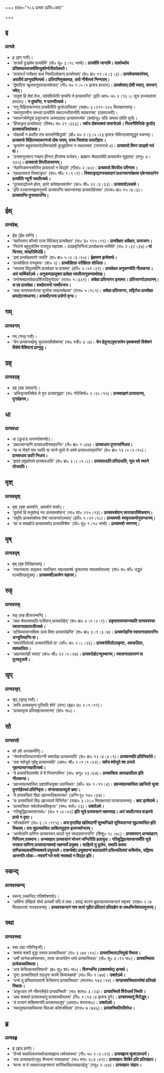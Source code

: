 +++
title="१८६ प्रत्यव (प्रति+अव)"

+++

## इ
### प्रत्यवे
- इ (इण् गतौ)।
- 'तत्सर्वं दुःखमेव प्रत्यवैमि' (यो० सू० ३।१८ भाष्ये)। **प्रत्यवैमि जानामि। सार्वार्थ्याय प्रतिशब्दस्तत्सर्वमित्युक्तेर्नातीवापेक्ष्यते।**
- 'तत्परार्धं गत्वैक्षत कथं न्विमाँल्लोकान् प्रत्यवेयाम्' (श० ब्रा० ११।२।३।३)। **प्रत्यवेयामवतरेयम्, अवतीर्य प्राप्नुयामित्यर्थः। प्रतिराभिमुख्यमाह, अवो नीचैस्त्वं निम्नताम्।**
- 'द्वेषादिना ॠतावनुपयन्प्रत्यवेयात्' (गौ० ध० १।५।१ इत्यत्र हरदत्तः)। **प्रत्यवेयात् दोषी स्यात्, पापभाग् भवेत्।**
- 'तादृशं हि तेषां तेजः, यदेवंविधैरपि पाप्मभि र्न प्रत्यवयन्ति' (इति आप० ध० २।१३।८ सूत्र उज्ज्वलायां हरदत्तः)। **न दुष्यन्ति, न पतन्तीत्यर्थः।**
- 'ननु विहिताकरणात् प्रत्यवैतीति कुतोऽवसितम्' (याज्ञ० ३।२१९-२२० मिताक्षरायाम्)।
- 'यथानुपासीनः सन्ध्यां प्रत्यवैति तथाऽनधीयानोपि व्याकरणम्' (पदमञ्जरी)।
- 'स्वातन्त्र्येणेदृशं प्रयुञ्जाना अस्मदादयः प्रत्यवयन्त्येव' (शब्देन्दु० पतिः समास एवेति सूत्रे)।
- 'हिंसाकृत् प्रत्यवेयात्' (विश्व० च० २९।३६६)। **सर्वत्र दोषभाक्त्वं समानोऽर्थः। नित्यनैमित्तिके कुर्यात् प्रत्यवायजिघांसया।**
- 'मोक्षार्थी न प्रवर्तेत तत्र काम्यनिषिद्धयोः' (बौ० ध० २।३।५।२३ इत्यत्र गोविन्दस्वाम्युद्धृतं वचनम्)। **प्रत्यवायो विहितस्याकरणजो दोषः पापम्, तस्य जिघांसा तत्परीहारः।**
- 'कुमारेण बहुप्रत्यवायेऽस्मिन्प्रदेशे कुतूहलिना न स्थातव्यम्' (नागानन्दे ४)। **प्रत्यवायो विघ्न उपद्रवो भयं वा।**
- 'उत्तमानुत्तमान् गच्छन् हीनान् हीनांश्च वर्जयन्। ब्राह्मणः श्रेष्ठतामेति प्रत्यवायेन शूद्रताम्' (मनु० ४।२४५)॥ **प्रत्यवायो विपरीताचरणम्।**
- 'नेहाभिक्रमनाशोस्ति प्रत्यवायो न विद्यते' (गीता० २।४०)। **प्रत्यवायो विपरीतः परिणामः।**
- 'एकप्रत्यवायं स्विष्टकृतः' (का० श्रौ० १।९।९)। **स्विष्टकृद्यागस्यावदानं प्रधानयागापेक्षया एकेनावदानेन प्रत्यवैति न्यूनी भवतीत्यर्थः।**
- 'पुरस्ताद्योजने होता, इतरे क्रोशप्रत्यवायेन' (का० श्रौ० २२।३।३३)। **प्रत्यवायोऽपकर्षः।**
- 'इति पञ्चानामह्नामनुरूपैः प्रत्यवपन्ति यथाभ्यारुह्य प्रत्यवरोहेत्तथा' (पञ्च० ब्रा० १५।७।६)। **प्रत्यवयन्ति पुनरवतरन्ति।**

## ईक्ष्
### प्रत्यवेक्ष्
- ईक्ष् (ईक्ष दर्शने)।
- 'सर्वांस्तान् कौरवो राजा विधिवत् प्रत्यवैक्षत' (भा० उ० १९५।१९)। **प्रत्यवैक्षत अवैक्षत, प्रत्यजागः।**
- 'निर्धनो बहुपुत्रोस्मि राजपुत्र महायशः। उञ्छवृत्तिर्नित्यं प्रत्यवेक्षस्व मामिति' (रा० २।३२।३४)॥ **मां चिन्तय, माम्प्रतिविधेहि।**
- 'इमां प्रत्यवेक्षमाणो जपति' (श० ब्रा० ५।४।३।२०)। **ईक्षमाण इत्येवार्थः।**
- 'प्रत्यवेक्षिता वनभूमयः' (शा० २)। **प्रत्यवेक्षिताः परीक्षिताः शोधिताः।**
- 'जायस्व विपुलश्रोणि प्रत्यवेक्ष्य च वासवम्' (हरि० २।५१।२९)। **प्रत्यवेक्ष्य अनुकम्प्येति नीलकण्ठः। अयं चार्थिकोऽर्थः। अनुकम्पाप्रयुक्ता ह्यवेक्षा भवतीत्यनुकम्पार्थमाह।**
- 'वर्णाश्रमप्रत्यवेक्षादर्शितादियुगोदयः' (राज० १।३३९)। **अवेक्षा प्रतिजागर इत्यमरः। प्रतिजागरोऽवधानम्। स एव प्रत्यवेक्षा। शब्दोपजनो नार्थोपजनः।**
- 'तथा कायस्थभोज्या भूर्जाता तत्प्रत्यवेक्षया' (राज० ५।१८१)। **अवेक्षा प्रतिजागरः, तद्विरोधः प्रत्यवेक्षा प्रमादोऽनवधानम्। अत्रार्थेऽन्यत्र प्रयोगो मृग्यः।**

## गम्
### प्रत्यवगम्
- गम् (गम्लृ गतौ)।
- 'येन प्रत्यवगच्छेयुः कुलरूपविशेषणम्' (भा० स्त्री० ३।७)। **येन हेतुनाऽदृष्टरूपेण पृथक्त्वशो विशेषणं विशेषं वैशिष्ट्यं प्राप्नुयुः।**

## ग्रह्
### प्रत्यवग्रह्
- ग्रह् (ग्रह उपादाने)।
- 'अभिसृज्याभिषेकं ते पुनः प्रत्यवगृह्णत' (रा० गोरेसियो० २।२०।१५)। **प्रत्यवग्रहणं प्रत्यादानम्, पुनर्ग्रहणम्।**

## धा
### प्रत्यवधा
- धा (डुधाञ् धारणपोषणयोः)।
- 'प्रक्षाल्यान्त्राणि प्रत्यवधायैनमाहरन्ति' (जै० ब्रा० १।४७)। **प्रत्यवधाय पुनरन्तर्निधाय।**
- 'या च गोमृगे वपा भवति या चाजे तूपरे ते अश्वे प्रत्यवधायाहरन्ति' (श० ब्रा० १३।५।२।१०)। **प्रत्यवधाय उपरि निधाय।**
- 'हृदयं प्रवृह्योत्तमं प्रत्यवदधाति' (श० ब्रा० ३।८।५।८)। **प्रत्यवदधाति प्रतिदधाति, भूयः स्वे स्थाने योजयति।**

## मृश्
### प्रत्यवमृश्
- मृश् (मृश आमर्शने, आमर्शनं स्पर्शः)।
- 'दुर्लभो हि मनुष्येन्द्र नरः प्रत्यवमर्शवान्' (भा० शां० २९५।१३)। **प्रत्यवमर्शवान् सारासारविवेकवान्।**
- 'स्मृतिः प्रत्यवमर्शश्च तेषां जात्यन्तरेऽभवत्' (हरि० १।२१।१८)। **प्रत्यवमर्शः स्वकृतकर्मानुसन्धानम्।**
- 'सा च सम्प्रबोधे प्रत्यवमर्शात् प्रत्ययविशेषः' (यो० सू० १।१० भाष्ये)। **प्रत्यवमर्शः स्मरणम्।**

## मृष्
### प्रत्यवमृष्
- मृष् (मृष तितिक्षायाम्)।
- 'स्यात्स्वल्पः सङ्करः सपरिहारः सप्रत्यवमर्षः कुशलस्य नापकर्षायालम्' (सां० त० कौ० उद्धृतं पञ्चशिखसूत्रम्)। **प्रत्यवमर्षोऽकामेन सहनम्।**

## रुह्
### प्रत्यवरुह्
- रुह् (रुह बीजजन्मनि)।
- 'यथा श्रेयस्यायाति पापीयान् प्रत्यवरोहेत्' (श० ब्रा० ४।१।२।९)। **प्रकृष्टवयस्यागच्छति सत्यवरवयाः स्वासनादवतरतीत्यर्थः।**
- 'क्षत्रियमायान्तमिमाः प्रजा विशः प्रत्यवरोहन्ति' (श० ब्रा० ३।९।३।७)। **प्रत्यवरोहन्ति स्वासनादवतरन्ति अभ्युत्तिष्ठन्ति वा।**
- 'समारोपितोऽर्घः प्रत्यवरोपितो वा' (कौ० अ० २।८।२६)। **प्रत्यवरोपितोऽपकृष्टः, अवकलितः, व्यवकलितः।**
- 'अप्रत्यवरोही स्यात्' (का० श्रौ० २२।५।२७)। **प्रत्यवरोहोऽभ्युस्थानम्। स्वासनादवतरणं वा पूज्यपूजायै।**

## सृप्
### प्रत्यवसृप्
- सृप् (सृप्लृ गतौ)।
- 'ताभिः प्रत्यवसृप्य पुरीतति शेते' (मनः) (बृह० उ० २।१।१९)।
- 'प्रत्यवसृप्य प्रतिसंहृत्यात्मानम्' (शां० भा०)।

## सो
### प्रत्यवसो
- सो (षो अन्तकर्मणि)।
- 'गोमयेनालिप्यारण्योरग्नी समारोह्य प्रत्यवस्यति' (श० ब्रा० १२।४।४।१)। **प्रत्यवस्यति प्रतिनिवर्तते।**
- 'ततः श्वोभूते गृहेषु प्रत्यवस्यति' (आप० श्रौ० ९।१।१।२२)। **सर्वत्र श्वोभूते श्वः प्रभाते गृहान्प्रत्यागच्छतीत्यर्थः।**
- 'ये प्रत्यवसिताश्चैव ते वै निरयगामिनः' (भा० अनु० २३।६७)। **प्रत्यवसिता आरूढपतिता इति नीलकण्ठः।**
- 'प्रव्रज्याप्रत्यवसितः प्रज्ञाशौचयुक्त उदास्थितः' (कौ० अ० १।११।४)। **प्रव्रज्याप्रत्यवसितः प्रव्रजितो भूत्वा पुनर्गार्हस्थ्यं प्रतिनिवृत्तः। संन्यासात्प्रच्युतो भ्रष्टः।**
- 'ये प्रत्यवसिता विप्राः प्रव्रज्यादिबलात्तथा' (अग्नि पु० १७०।३७)।
- 'यः प्रत्यवसितो विप्रः प्रव्रज्यातो विनिर्गतः' (याज्ञ० ३।२८० मिताक्षरायां पराशरवचनम्)। **भ्रष्ट इत्येवार्थः।**
- 'प्रत्यवसिताः सर्वलोकबहिष्कृताः' (यम० श्लो० २३)। **उक्तोऽर्थः।**
- 'गतिबुद्धिप्रत्यवसानार्थ०' (पा० १।४।५२) **इति सूत्रे प्रत्यवसानं भक्षणमाह। अयं चार्थोऽन्यत्र वाङ्मये प्रायो न दृष्टः।**
- 'सोरवक्षेपणे' (पा० ६।२।१९५)। **अत्र वृत्ताविह खल्विदानीं सुस्थण्डिले सुस्फिताभ्यां सुप्रत्यवसित इति स्थितम्। तत्र सुप्रत्यवसित आशितसुतृप्त इत्यनर्थान्तरम्।**
- 'आभीलानि प्राणिनः प्रत्यवस्यन् कालो नूनं व्याददावाननानि' (शिशु० १८।७८)। **प्रत्यवस्यन् अभ्यवहरन् निगिलन् ग्रसमानः। अभ्यवहारः प्रत्यवसानं भोजनं जग्धिरिति हलायुधः। गतिबुद्धिप्रत्यवसानार्थेति सूत्रे भगवता पाणिना प्रत्यवसानशब्दो भक्षणार्थे प्रयुक्तः। साहित्ये तु दुर्लभः, तथापि कवयः पाण्डित्यप्रकर्षाभिव्यक्तये प्रयुञ्जते। तत्राप्येषोऽ प्रयुक्तानां बलात्प्रयोगे प्रसिध्यतितमां कविर्माघः, यद्विषय आभणति लोकः--नवसर्गे गते माघे नवशब्दो न विद्यत इति।**

## स्कन्द्
### प्रत्यवस्कन्द्
- स्कन्द् (स्कन्दिर् गतिशोषणयोः)।
- 'अर्थिना लेखितो योर्थः प्रत्यर्थी यदि तं तथा। प्रपद्य कारणं ब्रूयात्प्रत्यवस्कन्दनं स्मृतम्' (याज्ञ० २।७ मिताक्षरायां नारदवचनम्)। **प्रत्यवस्कन्दनं नाम सत्यं गृहीतं प्रतिदत्तं प्रतिग्रहेण वा लब्धमित्येवंरूपमुत्तरम्।**

## स्था
### प्रत्यवस्था
- स्था (ष्ठा गतिनिवृत्तौ)।
- 'शशंस शबरी वृद्धा रामाय प्रत्यवस्थिता' (रा० ३।७४।१०)। **प्रत्यवस्थिताऽभिमुखे स्थिता।**
- 'धर्मी चानेकधर्मस्वभावः, तस्य चाध्वभेदेन धर्माः प्रत्यवस्थिताः' (यो० सू० ४।१२ भा०)। **प्रत्यवस्थिताः प्रत्येकमवस्थिताः।**
- 'अत्र केचित्प्रत्यवतिष्ठन्ते' (ब्र० सू० शां० भा०)। **विरुन्धन्ति (उक्तमर्थम्) इत्यर्थः।**
- 'दुष्टः प्रत्यवतिष्ठते तदधुना कस्मै किमाचक्ष्महे' (भा० वि० १।७७)। **उक्तोऽर्थः।**
- 'भन्ये तु प्रस्थितास्तान्वै केचित्तान् प्रत्यवस्थिताः' (मात्स्य० १४४।१४)। **तान्प्रत्यवस्थितास्तेषां प्रतिपक्षे स्थिताः।**
- 'अक्रुध्यत रणे भीमस्तैर्मृधे प्रत्यवस्थितैः' (भा० शल्य० ३।२३)। **प्रत्यवस्थितै र्विरोधार्थं स्थितैः।**
- 'अथ शक्यते प्रत्यवस्थातुं प्रत्यवस्थीयताम्' (नि० १।१३।४ इत्यत्र दुर्गः)। **प्रत्यवस्थातुं विरोद्धुम्।**
- 'तं राजानं शक्तिमानपि प्रत्यवस्थातुम्' (अवदा० शरभजा०)। **उक्तोऽर्थः।**
- 'स्थातुमप्रत्यवस्थित्या विदध्यां कोशसंविदम्' (राज० ७।७४६)। **प्रत्यवस्थितिरविरोधः।**

## हृ
### प्रत्यवहृ
- हृ (हृञ् हरणे)।
- 'तेभ्यो यथाधिकारमर्थान्प्रत्यवहृत्य धर्मव्यवस्था' (गौ० ध० २।२।२२)। **प्रत्यवहृत्य श्रुत्वाऽवधार्य।**
- 'ततः प्रत्यवहारोऽभूत् सैन्यानां राघवाज्ञया' (भा० वन० २८४।४१)। **प्रत्यवहारः शिबिरं प्रति प्रतिसंहारः।**
- 'मान्यः स मे स्थावरजङ्गमानां सर्गस्थितिप्रत्यवहारहेतुः' (रघु० २।४४)। **प्रत्यवहारः संहारः।**
